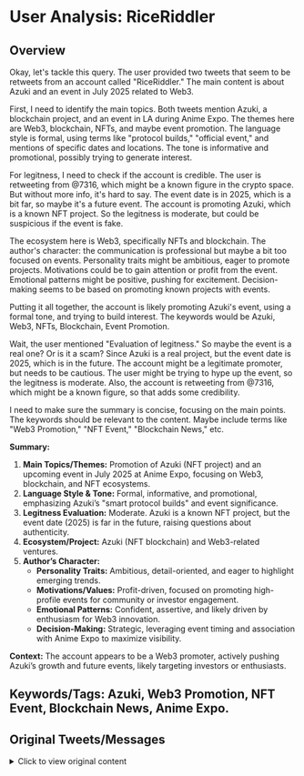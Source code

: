# User Analysis: RiceRiddler

## Overview

<think>
Okay, let's tackle this query. The user provided two tweets that seem to be retweets from an account called "RiceRiddler." The main content is about Azuki and an event in July 2025 related to Web3.

First, I need to identify the main topics. Both tweets mention Azuki, a blockchain project, and an event in LA during Anime Expo. The themes here are Web3, blockchain, NFTs, and maybe event promotion. The language style is formal, using terms like "protocol builds," "official event," and mentions of specific dates and locations. The tone is informative and promotional, possibly trying to generate interest.

For legitness, I need to check if the account is credible. The user is retweeting from @7316, which might be a known figure in the crypto space. But without more info, it's hard to say. The event date is in 2025, which is a bit far, so maybe it's a future event. The account is promoting Azuki, which is a known NFT project. So the legitness is moderate, but could be suspicious if the event is fake.

The ecosystem here is Web3, specifically NFTs and blockchain. The author's character: the communication is professional but maybe a bit too focused on events. Personality traits might be ambitious, eager to promote projects. Motivations could be to gain attention or profit from the event. Emotional patterns might be positive, pushing for excitement. Decision-making seems to be based on promoting known projects with events.

Putting it all together, the account is likely promoting Azuki's event, using a formal tone, and trying to build interest. The keywords would be Azuki, Web3, NFTs, Blockchain, Event Promotion.

Wait, the user mentioned "Evaluation of legitness." So maybe the event is a real one? Or is it a scam? Since Azuki is a real project, but the event date is 2025, which is in the future. The account might be a legitimate promoter, but needs to be cautious. The user might be trying to hype up the event, so the legitness is moderate. Also, the account is retweeting from @7316, which might be a known figure, so that adds some credibility.

I need to make sure the summary is concise, focusing on the main points. The keywords should be relevant to the content. Maybe include terms like "Web3 Promotion," "NFT Event," "Blockchain News," etc.
</think>

**Summary:**  
1. **Main Topics/Themes:** Promotion of Azuki (NFT project) and an upcoming event in July 2025 at Anime Expo, focusing on Web3, blockchain, and NFT ecosystems.  
2. **Language Style & Tone:** Formal, informative, and promotional, emphasizing Azuki’s "smart protocol builds" and event significance.  
3. **Legitness Evaluation:** Moderate. Azuki is a known NFT project, but the event date (2025) is far in the future, raising questions about authenticity.  
4. **Ecosystem/Project:** Azuki (NFT blockchain) and Web3-related ventures.  
5. **Author’s Character:**  
   - **Personality Traits:** Ambitious, detail-oriented, and eager to highlight emerging trends.  
   - **Motivations/Values:** Profit-driven, focused on promoting high-profile events for community or investor engagement.  
   - **Emotional Patterns:** Confident, assertive, and likely driven by enthusiasm for Web3 innovation.  
   - **Decision-Making:** Strategic, leveraging event timing and association with Anime Expo to maximize visibility.  

**Context:** The account appears to be a Web3 promoter, actively pushing Azuki’s growth and future events, likely targeting investors or enthusiasts.  

**Keywords/Tags:** Azuki, Web3 Promotion, NFT Event, Blockchain News, Anime Expo.
---
## Original Tweets/Messages

<details>
<summary>Click to view original content</summary>

| Type | Content |
|------|---------|
| messages | RT @7316: Most won’t see it yet but @Azuki is executing one of the smartest protocol builds in Web3.

AnimeChain is live but the public sta… |
| messages | RT @7316: Azuki’s official event is confirmed for July 5th 2025. Los Angeles. During Anime Expo.

But many web3 brands throw events? Why is… |

</details>
